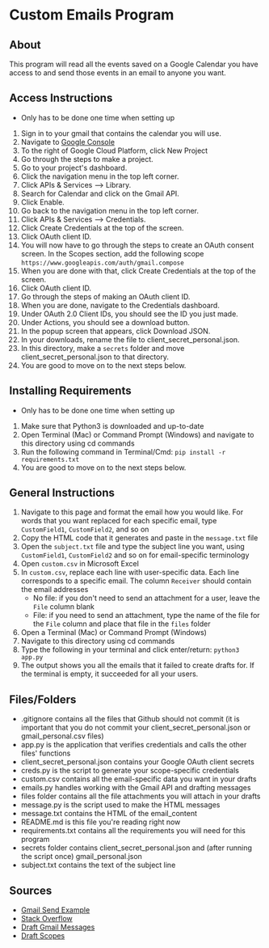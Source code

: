 # Custom Emails Program

## About
This program will read all the events saved on a Google Calendar you have access to and send those events in an email to anyone you want.

## Access Instructions
* Only has to be done one time when setting up
1. Sign in to your gmail that contains the calendar you will use.
2. Navigate to [Google Console](https://console.cloud.google.com)
3. To the right of Google Cloud Platform, click New Project
4. Go through the steps to make a project.
5. Go to your project's dashboard.
6. Click the navigation menu in the top left corner.
7. Click APIs & Services --> Library.
8. Search for Calendar and click on the Gmail API.
9. Click Enable.
10. Go back to the navigation menu in the top left corner.
11. Click APIs & Services --> Credentials.
12. Click Create Credentials at the top of the screen.
13. Click OAuth client ID.
14. You will now have to go through the steps to create an OAuth consent screen. In the Scopes section, add the following scope ```https://www.googleapis.com/auth/gmail.compose```
15. When you are done with that, click Create Credentials at the top of the screen.
16. Click OAuth client ID.
17. Go through the steps of making an OAuth client ID.
18. When you are done, navigate to the Credentials dashboard.
19. Under OAuth 2.0 Client IDs, you should see the ID you just made.
20. Under Actions, you should see a download button.
21. In the popup screen that appears, click Download JSON.
22. In your downloads, rename the file to client_secret_personal.json.
23. In this directory, make a ```secrets``` folder and move client_secret_personal.json to that directory.
24. You are good to move on to the next steps below.


## Installing Requirements
* Only has to be done one time when setting up
1. Make sure that Python3 is downloaded and up-to-date
2. Open Terminal (Mac) or Command Prompt (Windows) and navigate to this directory using cd commands
3. Run the following command in Terminal/Cmd: ```pip install -r requirements.txt ```
4. You are good to move on to the next steps below.


## General Instructions
1. Navigate to this page and format the email how you would like. For words that you want replaced for each specific email, type ```CustomField1```, ```CustomField2```, and so on
2. Copy the HTML code that it generates and paste in the ```message.txt``` file
3. Open the ```subject.txt``` file and type the subject line you want, using ```CustomField1```, ```CustomField2``` and so on for email-specific terminology
4. Open ```custom.csv``` in Microsoft Excel
5. In ```custom.csv```, replace each line with user-specific data. Each line corresponds to a specific email. The column ```Receiver``` should contain the email addresses
    * No file: if you don't need to send an attachment for a user, leave the ```File``` column blank
    * File: if you need to send an attachment, type the name of the file for the ```File``` column and place that file in the ```files``` folder
6. Open a Terminal (Mac) or Command Prompt (Windows)
7. Navigate to this directory using cd commands
8. Type the following in your terminal and click enter/return: ```python3 app.py```
9. The output shows you all the emails that it failed to create drafts for. If the terminal is empty, it succeeded for all your users.


## Files/Folders
* .gitignore contains all the files that Github should not commit (it is important that you do not commit your client_secret_personal.json or gmail_personal.csv files)
* app.py is the application that verifies credentials and calls the other files' functions
* client_secret_personal.json contains your Google OAuth client secrets
* creds.py is the script to generate your scope-specific credentials
* custom.csv contains all the email-specific data you want in your drafts
* emails.py handles working with the Gmail API and drafting messages
* files folder contains all the file attachments you will attach in your drafts
* message.py is the script used to make the HTML messages
* message.txt contains the HTML of the email_content
* README.md is this file you're reading right now
* requirements.txt contains all the requirements you will need for this program
* secrets folder contains client_secret_personal.json and (after running the script once) gmail_personal.json
* subject.txt contains the text of the subject line

## Sources
* [Gmail Send Example](https://stackoverflow.com/questions/37201250/sending-email-via-gmail-python
)
* [Stack Overflow](https://stackoverflow.com/)
* [Draft Gmail Messages](https://developers.google.com/gmail/api/guides/drafts)
* [Draft Scopes](https://developers.google.com/gmail/api/reference/rest/v1/users.drafts/create)
